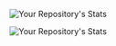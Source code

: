 ![Your Repository's Stats](https://github-readme-stats.vercel.app/api/top-langs/?username=Tanu-N-Prabhu&theme=blue-green)

![Your Repository's Stats](https://github-readme-stats.vercel.app/api?username=KaioFAnjos&show_icons=true)
